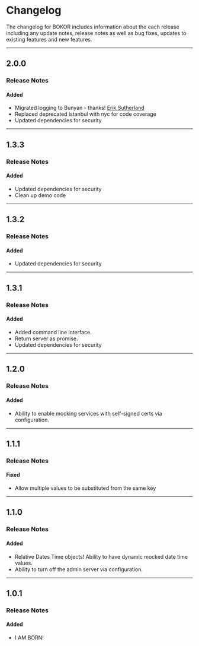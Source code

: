 # Changelog

The changelog for BOKOR includes information about the each release including any update notes, release notes as well as bug fixes, updates to existing features and new features.

---
## 2.0.0

### Release Notes
#### Added

- Migrated logging to Bunyan  - thanks! [Erik Sutherland](https://github.com/MrRacoon)
- Replaced deprecated istanbul with nyc for code coverage
- Updated dependencies for security

---
## 1.3.3

### Release Notes
#### Added

- Updated dependencies for security
- Clean up demo code

---
## 1.3.2

### Release Notes
#### Added

- Updated dependencies for security

---
## 1.3.1

### Release Notes
#### Added

- Added command line interface.
- Return server as promise.
- Updated dependencies for security

---

## 1.2.0

### Release Notes
#### Added

- Ability to enable mocking services with self-signed certs via configuration.

---

## 1.1.1

### Release Notes
#### Fixed

- Allow multiple values to be substituted from the same key

---

## 1.1.0

### Release Notes
#### Added

- Relative Dates Time objects!  Ability to have dynamic mocked date time values.
- Ability to turn off the admin server via configuration.

---

## 1.0.1

### Release Notes
#### Added

- I AM BORN!
